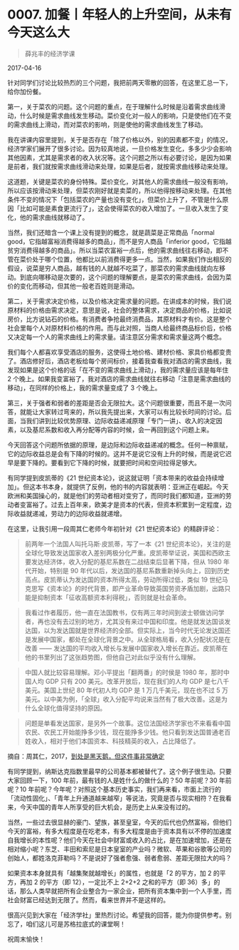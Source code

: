 # 0007. 加餐丨年轻人的上升空间，从未有今天这么大

> 薛兆丰的经济学课

2017-04-16


针对同学们讨论比较热烈的三个问题，我把前两天零散的回答，在这里汇总一下，给你加份餐。

第一，关于菜农的问题。这个问题的重点，在于理解什么时候是沿着需求曲线滑动，什么时候是需求曲线发生移动。菜价变化对一般人的影响，只是使他们在不变的需求曲线上滑动，而对菜农的影响，则是使他的需求曲线发生了移动。

我在讲课内容里提到，关于是否存在「除了价格以外，别的因素都不变」的情况，经济学家们展开了很多讨论。因为较真地说，一旦价格发生变化，多多少少会影响其他因素，尤其是需求者的收入状况等。这个问题之所以有必要讨论，是因为如果是前者，我们就按需求曲线滑动来处理，如果是后者，就按需求曲线移动来处理。

这道题，关键是菜农的身份特殊。菜价变化，对其他人的需求曲线一般没有影响，所以应该按滑动来处理，但菜农刚好就是卖菜的，所以他得按移动来处理。在其他条件不变的情况下「包括菜农的产量也没有变化」，但菜价上升了，不管是什么原因「比如可能是素食更流行了」，这会使得菜农的收入增加了。一旦收入发生了变化，他的需求曲线就移动了。

当然，我们还暗含一个课上没有提到的概念，就是蔬菜是正常商品「normal good，它指越富裕消费得越多的商品」，而不是穷人商品「inferior good，它指越贫穷消费得越多的商品」。所以当菜农富裕一点后，他的需求曲线往右移动，即不管在菜价处于哪个位置，他都比以前消费得更多一点。当然，如果我们作出相反的假设，说菜是穷人商品，越有钱的人就越不吃菜了，那菜农的需求曲线就向左移动。到底向哪移动是次要的，这个问题的理解要点，是菜农的需求曲线，会因为菜价的变化而移动，但其他一般老百姓则是滑动。

第二，关于需求决定价格，以及价格决定需求量的问题。在讲成本的时候，我们说原材料的价格由需求决定，意思是说，社会的整体需求，决定商品的价格，比如说房价，比方说钻石的价格。有消费者争抢最终消费品，其原材料才有价。这是整个社会里每个人对原材料价格的作用。而与此对照，当商人给最终商品标价后，价格又决定每一个人的需求曲线上的需求量。请注意区分需求和需求量这两个概念。

我们每个人都喜欢享受酒店的服务，这使得土地价格、建材价格、家具价格都变贵了。酒店修好后，酒店老板给每个房间标价，接着我查看我对酒店的需求曲线，我发现如果是这个价格的话「在不变的需求曲线上滑动」，我的需求量应该是每年住 2 个晚上。如果我变富裕了，我对酒店的需求曲线就往右移动「注意是需求曲线的移动」，在同样的价格上，我的需求量变成了 3 个晚上。

第三，关于强者和弱者的差距是否会无限拉大。这个问题很重要，而且不是一次问答，就能让大家转过弯来的，所以我先提出来，大家可以有比较长时间的讨论。后面，当我们讲到比较优势原理、边际收益递减原理「专门一讲」、收入的决定因素，以及基尼系数和收入再分配等内容的时候，会一再回到这个问题上来。

今天回答这个问题所依据的原理，是边际和边际收益递减的概念。任何一种禀赋，它的边际收益总是会有下降的时候的。这并不是说它没有上升的时候，而是说它迟早是要下降的。要看到它下降的时候，就要把时间和空间拉得足够大。

有同学提到皮凯蒂的《21 世纪资本论》，说这就证明「资本带来的收益会持续增加」。但这本书本身，就提供了反例，他的书的内容就表明：亚洲正在崛起。今天欧洲和美国操心的，就是他们的劳动者相对变穷了，而同时我们都知道，亚洲的劳动者变富裕了。过去上百年来，欧美才是资本的代表，但资本积累到一定程度，边际收益就递减，劳动力的边际收益就递增。

在这里，让我引用一段周其仁老师今年初针对《21 世纪资本论》的精辟评论：

> 前两年一个法国人叫托马斯·皮凯蒂，写了一本《21 世纪资本论》，关注的是全球化导致发达国家收入差别两极分化严重。皮凯蒂举证说，美国和西欧主要发达经济体，收入分配的基尼系数在二战结束后显著下降，但从 1980 年代开始，特别是 90 年代以后，发达国的基尼系数重新掉头向上，回到历史高点。皮凯蒂认为发达国的资本所得太高，劳动所得过低，类似 19 世纪马克思写《资本论》的时代背景，即产业革命导致英国劳资矛盾加剧，出路只能是抑制资本「征收高额资本利得税」，否则就是社会革命。

> 我看过作者履历，他一直在法国教书，仅有两三年时间到波士顿做访问学者，再也没有去过别的地方，尤其没有来过中国和印度。他是就发达国谈发达国，以为发达国就是世界经济的全部。但实际上，当今时代无论发达国还是发展中国家，都处在全球化背景之中。从全球格局看，收入分配状况是在改善 —— 发达国的平均收入增长与发展中国家收入增长在靠近。皮凯蒂在他的书里列出了这张趋势图，但他自己对此似乎没有什么理解。

> 中国人就比较容易理解。邓小平提出「翻两番」的时侯是 1980 年，那时中国人均 GDP 只有 200 美元。改革开放后，现在我们的人均 GDP 是七八千美元。美国上世纪 80 年代初人均 GDP 是 1 万几千美元，现在也不过 5 万美元。以中美为例，「全球」收入分配平均说来当然有了极大改善。这是为什么全球化值得坚持的原因。

> 问题是单看发达国家，是另外一个故事。这位法国经济学家也不来看看中国农民、农民工开始能挣多少钱，现在能挣多少钱。他只看到发达国普通老百姓收入，相对于他们本国资本、科技精英的收入，占比降低了。

摘自：周其仁，2017，[到处是黑天鹅，但这件事非常确定](http://opinion.caixin.com/2017-02-15/101055373.html)

有同学提到，纳斯达克指数里最早的公司基本都被替代了。这个例子很生动。只要大家回顾一下，100 年前，最有钱的人是姓什么的做什么的？50 年前呢？30 年前呢？10 年前呢？今年呢？对照这个基本历史事实，我们再来看，市面上流行的「流动性固化」、「青年上升通道越来越窄」等说法，究竟是否与现实相符？在我看来，今天中国的青年人所享受的巨大机会，是历史上从来没有过的。

当然，一些过去很显赫的豪门、望族，甚至皇室，今天的后代也仍然富裕，但他们今天的富裕，有多大程度是在吃老本，有多大程度是由于资本具有以不停的加速度自我增长的本性呢？他们今天在社会中财富或收入的占比，是在加速增加，还是在相对缩小呢？东芝、丰田和索尼是日本皇室的产业吗？微软、苹果和谷歌等公司的创始人，都姓洛克菲勒吗？不是说好了强者愈强、弱者愈弱、差距无限拉大的吗？

如果资本本身就具有「越集聚就越增长」的属性，也就是「2 的平方，加 2 的平方，再加 2 的平方（即 12），一定比不上 2+2+2 之和的平方（即 36）多」的话，那么人类早就把所有企业整合为一家企业，把所有资本集中到一个人手里，而社会财富已经达到无限了。然而，看来世界并不是这样的。

很高兴见到大家在「经济学社」里热烈讨论。希望我的回答，能为你提供参考。别忘了，咱们这儿可是苏格拉底式的课堂啊！

祝周末愉快！

